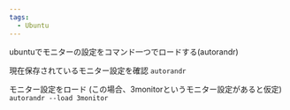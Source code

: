 ```yaml
---
tags:
  - Ubuntu
---
```


ubuntuでモニターの設定をコマンド一つでロードする(autorandr)

現在保存されているモニター設定を確認
`autorandr`

モニター設定をロード (この場合、3monitorというモニター設定があると仮定)
`autorandr --load 3monitor`